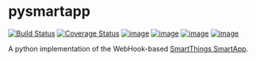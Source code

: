 # pysmartapp
[![Build Status](https://travis-ci.org/andrewsayre/pysmartapp.svg?branch=master)](https://travis-ci.org/andrewsayre/pysmartapp)
[![Coverage Status](https://coveralls.io/repos/github/andrewsayre/pysmartapp/badge.svg?branch=master)](https://coveralls.io/github/andrewsayre/pysmartapp?branch=master)
[![image](https://img.shields.io/pypi/v/pysmartapp.svg)](https://pypi.org/project/pysmartapp/)
[![image](https://img.shields.io/pypi/pyversions/pysmartapp.svg)](https://pypi.org/project/pysmartapp/)
[![image](https://img.shields.io/pypi/l/pysmartapp.svg)](https://pypi.org/project/pysmartapp/)
[![image](https://img.shields.io/badge/Reviewed_by-Hound-8E64B0.svg)](https://houndci.com)

A python implementation of the WebHook-based [SmartThings SmartApp](https://smartthings.developer.samsung.com/develop/guides/smartapps/basics.html).